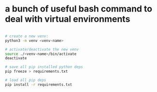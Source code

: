 # a bunch of useful bash command to deal with virtual environments

```bash

# create a new venv:
python3 -m venv <venv-name>

# activate/deactivate the new venv
source ./<venv-name>/bin/activate
deactivate

# save all pip installed python deps
pip freeze > requirements.txt

# load all pip deps
pip install -r requirements.txt
